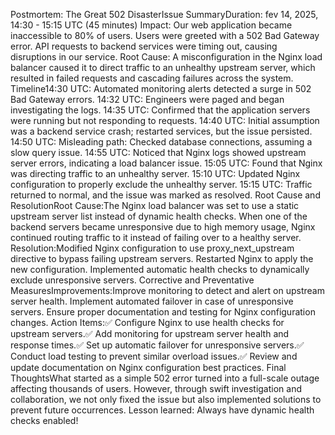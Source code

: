 Postmortem: The Great 502 DisasterIssue SummaryDuration: fev 14, 2025, 14:30 - 15:15 UTC (45 minutes)
Impact:
Our web application became inaccessible to 80% of users.
Users were greeted with a 502 Bad Gateway error.
API requests to backend services were timing out, causing disruptions in our service.
Root Cause:
A misconfiguration in the Nginx load balancer caused it to direct traffic to an unhealthy upstream server, which resulted in failed requests and cascading failures across the system.
Timeline14:30 UTC: Automated monitoring alerts detected a surge in 502 Bad Gateway errors.
14:32 UTC: Engineers were paged and began investigating the logs.
14:35 UTC: Confirmed that the application servers were running but not responding to requests.
14:40 UTC: Initial assumption was a backend service crash; restarted services, but the issue persisted.
14:50 UTC: Misleading path: Checked database connections, assuming a slow query issue.
14:55 UTC: Noticed that Nginx logs showed upstream server errors, indicating a load balancer issue.
15:05 UTC: Found that Nginx was directing traffic to an unhealthy server.
15:10 UTC: Updated Nginx configuration to properly exclude the unhealthy server.
15:15 UTC: Traffic returned to normal, and the issue was marked as resolved.
Root Cause and ResolutionRoot Cause:The Nginx load balancer was set to use a static upstream server list instead of dynamic health checks. When one of the backend servers became unresponsive due to high memory usage, Nginx continued routing traffic to it instead of failing over to a healthy server.
Resolution:Modified Nginx configuration to use proxy_next_upstream directive to bypass failing upstream servers.
Restarted Nginx to apply the new configuration.
Implemented automatic health checks to dynamically exclude unresponsive servers.
Corrective and Preventative MeasuresImprovements:Improve monitoring to detect and alert on upstream server health.
Implement automated failover in case of unresponsive servers.
Ensure proper documentation and testing for Nginx configuration changes.
Action Items:✅ Configure Nginx to use health checks for upstream servers.✅ Add monitoring for upstream server health and response times.✅ Set up automatic failover for unresponsive servers.✅ Conduct load testing to prevent similar overload issues.✅ Review and update documentation on Nginx configuration best practices.
Final ThoughtsWhat started as a simple 502 error turned into a full-scale outage affecting thousands of users. However, through swift investigation and collaboration, we not only fixed the issue but also implemented solutions to prevent future occurrences. Lesson learned: Always have dynamic health checks enabled!
